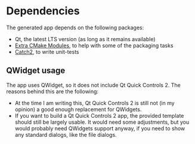 # Dependencies

The generated app depends on the following packages:

- Qt, the latest LTS version (as long as it remains available)
- [Extra CMake Modules][ecm], to help with some of the packaging tasks
- [Catch2][catch2], to write unit-tests

## QWidget usage

The app uses QWidget, so it does not include Qt Quick Controls 2. The reasons behind this are the following:

- At the time I am writing this, Qt Quick Controls 2 is still not (in my opinion) a good enough replacement for QWidgets.
- If you want to build a Qt Quick Controls 2 app, the provided template should still be largely usable. It would need some adjustments, but you would probably need QWidgets support anyway, if you need to show any standard dialogs, like the file dialogs.

[ecm]: https://api.kde.org/ecm/
[catch2]: https://github.com/catchorg/catch2/
